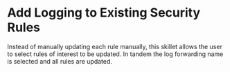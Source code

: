 # Add Logging to Existing Security Rules

Instead of manually updating each rule manually, this skillet allows the user to
select rules of interest to be updated. In tandem the log forwarding name is selected
and all rules are updated.

